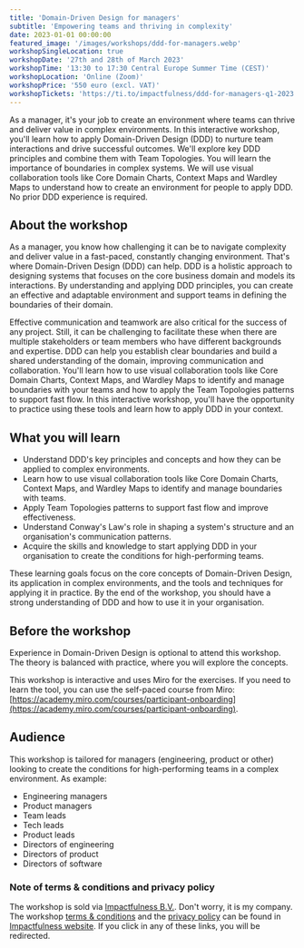 ```yaml
---
title: 'Domain-Driven Design for managers'
subtitle: 'Empowering teams and thriving in complexity'
date: 2023-01-01 00:00:00
featured_image: '/images/workshops/ddd-for-managers.webp'
workshopSingleLocation: true
workshopDate: '27th and 28th of March 2023'
workshopTime: '13:30 to 17:30 Central Europe Summer Time (CEST)'
workshopLocation: 'Online (Zoom)'
workshopPrice: '550 euro (excl. VAT)'
workshopTickets: 'https://ti.to/impactfulness/ddd-for-managers-q1-2023'
---
```


As a manager, it's your job to create an environment where teams can thrive and deliver value in complex environments. In this interactive workshop, you'll learn how to apply Domain-Driven Design (DDD) to nurture team interactions and drive successful outcomes. We'll explore key DDD principles and combine them with Team Topologies. You will learn the importance of boundaries in complex systems. We will use visual collaboration tools like Core Domain Charts, Context Maps and Wardley Maps to understand how to create an environment for people to apply DDD. No prior DDD experience is required.

## About the workshop
As a manager, you know how challenging it can be to navigate complexity and deliver value in a fast-paced, constantly changing environment. That's where Domain-Driven Design (DDD) can help. DDD is a holistic approach to designing systems that focuses on the core business domain and models its interactions. By understanding and applying DDD principles, you can create an effective and adaptable environment and support teams in defining the boundaries of their domain.

Effective communication and teamwork are also critical for the success of any project. Still, it can be challenging to facilitate these when there are multiple stakeholders or team members who have different backgrounds and expertise. DDD can help you establish clear boundaries and build a shared understanding of the domain, improving communication and collaboration. You'll learn how to use visual collaboration tools like Core Domain Charts, Context Maps, and Wardley Maps to identify and manage boundaries with your teams and how to apply the Team Topologies patterns to support fast flow. In this interactive workshop, you'll have the opportunity to practice using these tools and learn how to apply DDD in your context.

## What you will learn
- Understand DDD's key principles and concepts and how they can be applied to complex environments.
- Learn how to use visual collaboration tools like Core Domain Charts, Context Maps, and Wardley Maps to identify and manage boundaries with teams.
- Apply Team Topologies patterns to support fast flow and improve effectiveness.
- Understand Conway's Law's role in shaping a system's structure and an organisation's communication patterns.
- Acquire the skills and knowledge to start applying DDD in your organisation to create the conditions for high-performing teams.

These learning goals focus on the core concepts of Domain-Driven Design, its application in complex environments, and the tools and techniques for applying it in practice. By the end of the workshop, you should have a strong understanding of DDD and how to use it in your organisation.

## Before the workshop
Experience in Domain-Driven Design is optional to attend this workshop. The theory is balanced with practice, where you will explore the concepts. 

This workshop is interactive and uses Miro for the exercises. If you need to learn the tool, you can use the self-paced course from Miro: [https://academy.miro.com/courses/participant-onboarding](https://academy.miro.com/courses/participant-onboarding). 

## Audience
This workshop is tailored for managers (engineering, product or other) looking to create the conditions for high-performing teams in a complex environment. As example:
- Engineering managers
- Product managers
- Team leads
- Tech leads
- Product leads
- Directors of engineering
- Directors of product
- Directors of software

### Note of terms & conditions and privacy policy
The workshop is sold via [Impactfulness B.V.](https://www.impactfulness.nl). Don't worry, it is my company. The workshop [terms & conditions](https://www.impactfulness.nl/terms) and the [privacy policy](https://www.impactfulness.nl/privacy) can be found in [Impactfulness website](https://www.impactfulness.nl). If you click in any of these links, you will be redirected.